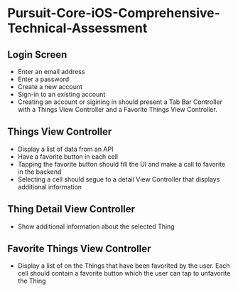# Pursuit-Core-iOS-Comprehensive-Technical-Assessment

## Login Screen

- Enter an email address
- Enter a password
- Create a new account
- Sign-in to an existing account
- Creating an account or sigining in should present a Tab Bar Controller with a Things View Controller and a Favorite Things View Controller.

## Things View Controller

- Display a list of data from an API
- Have a favorite button in each cell
- Tapping the favorite button should fill the UI and make a call to favorite in the backend
- Selecting a cell should segue to a detail View Controller that displays additional information

## Thing Detail View Controller

- Show additional information about the selected Thing

## Favorite Things View Controller

- Display a list of on the Things that have been favorited by the user.  Each cell should contain a favorite button which the user can tap to unfavorite the Thing
